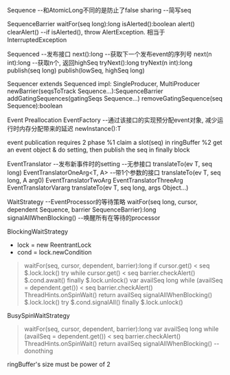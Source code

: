 Sequence
--和AtomicLong不同的是防止了false sharing
--简写seq

SequenceBarrier
  waitFor(seq long):long
  isAlerted():boolean
  alert()
  clearAlert()  --if isAlerted(), throw AlertException. 相当于InterruptedException

Sequenced
--发布接口
  next():long          --获取下一个发布event的序列号
  next(n int):long     --获取n个, 返回highSeq
  tryNext():long
  tryNext(n int):long
  publish(seq long)
  publish(lowSeq, highSeq long)

Sequencer
  extends Sequenced
  impl: SingleProducer, MultiProducer
  newBarrier(seqsToTrack Sequence...):SequenceBarrier
  addGatingSequences(gatingSeqs Sequence...)
  removeGatingSequence(seq Sequence):boolean

Event Preallocation
EventFactory<T>
--通过该接口的实现预分配event对象, 减少运行时内存分配带来的延迟
  newInstance():T

event publication requires 2 phase
%1 claim a slot(seq) in ringBuffer
%2 get an event object & do setting, then publish the seq in finally block

EventTranslator<T>
--发布新事件时的setting
--无参接口
  translateTo(ev T, seq long)
EventTranslatorOneArg<T, A>
--带1个参数的接口
  translateTo(ev T, seq long, A arg0)
EventTranslatorTwoArg
EventTranslatorThreeArg
EventTranslatorVararg
  translateTo(ev T, seq long, args Object...)

WaitStrategy
--EventProcessor的等待策略
  waitFor(seq long, cursor, dependent Sequence, barrier SequenceBarrier):long
  signalAllWhenBlocking()  --唤醒所有在等待的processor

BlockingWaitStrategy
- lock = new ReentrantLock
- cond = lock.newCondition
> waitFor(seq, cursor, dependent, barrier):long
  if cursor.get() < seq
    $.lock.lock()
    try
      while cursor.get() < seq
        barrier.checkAlert()
        $.cond.await()
    finally
      $.lock.unlock()
  var availSeq long
  while (availSeq = dependent.get()) < seq
    barrier.checkAlert()
    ThreadHints.onSpinWait()
  return availSeq
> signalAllWhenBlocking()
  $.lock.lock()
  try
    $.cond.signalAll()
  finally
    $.lock.unlock()

BusySpinWaitStrategy
> waitFor(seq, cursor, dependent, barrier):long
  var availSeq long
  while (availSeq = dependent.get()) < seq
    barrier.checkAlert()
    ThreadHints.onSpinWait()
  return availSeq
> signalAllWhenBlocking()
  --donothing

ringBuffer's size must be power of 2